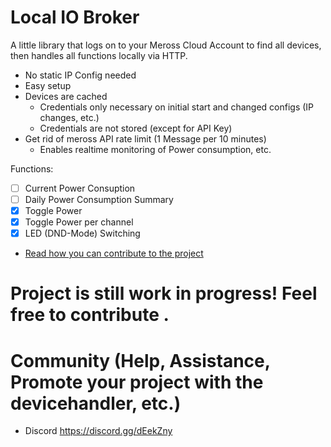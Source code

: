 # Local IO Broker
A little library that logs on to your Meross Cloud Account to find all devices, then handles all functions locally via HTTP.
- No static IP Config needed
- Easy setup
- Devices are cached
  - Credentials only necessary on initial start and changed configs (IP changes, etc.)
  - Credentials are not stored (except for API Key)
- Get rid of meross API rate limit (1 Message per 10 minutes)
  - Enables realtime monitoring of Power consumption, etc.

Functions:
- [ ] Current Power Consuption
- [ ] Daily Power Consumption Summary
- [x] Toggle Power
- [x] Toggle Power per channel
- [x] LED (DND-Mode) Switching
- [Read how you can contribute to the project](../master/CONTRIBUTING.md)

# Project is still work in progress! Feel free to contribute .

# Community (Help, Assistance, Promote your project with the devicehandler, etc.)
* Discord https://discord.gg/dEekZny
